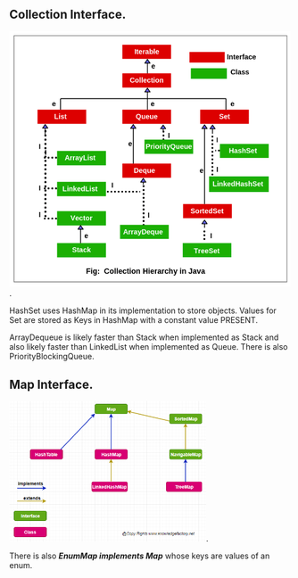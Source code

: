 ## **Collection Interface**. 
<img src="./images/java-collection-hierarchy.png" width="100%" height="60%">. 

HashSet uses HashMap in its implementation to store objects. Values for Set are stored as Keys in HashMap with a constant value PRESENT. 

ArrayDequeue is likely faster than Stack when implemented as Stack and also likely faster than LinkedList when implemented as Queue. There is also PriorityBlockingQueue. 

## **Map Interface**. 
<img src="./images/map_hierarchy.png" width="70%" height="35%">. 

There is also ***EnumMap implements Map*** whose keys are values of an enum. 
